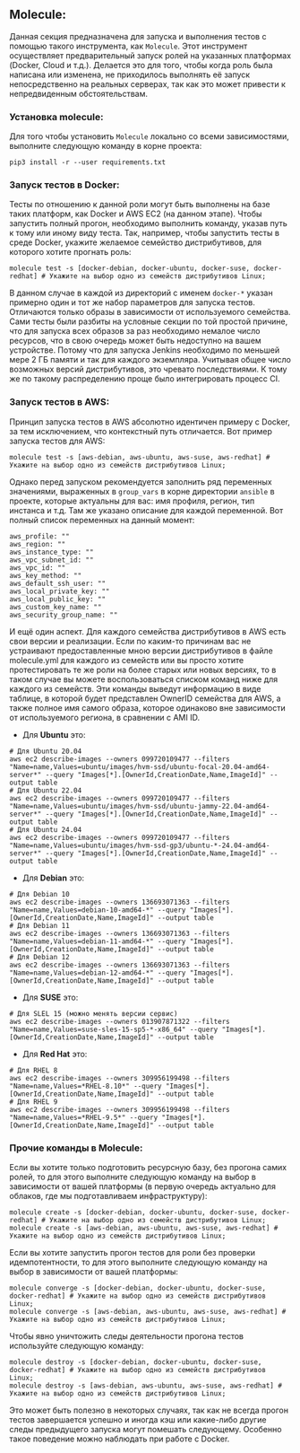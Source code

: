 ## **Molecule:**

Данная секция предназначена для запуска и выполнения тестов с помощью такого инструмента, как `Molecule`. Этот инструмент осуществляет предварительный запуск ролей на указанных платформах (Docker, Cloud и т.д.). Делается это для того, чтобы когда роль была написана или изменена, не приходилось выполнять её запуск непосредственно на реальных серверах, так как это может привести к непредвиденным обстоятельствам.

### **Установка molecule:**

Для того чтобы установить `Molecule` локально со всеми зависимостями, выполните следующую команду в корне проекта:

```
pip3 install -r --user requirements.txt
```

### **Запуск тестов в Docker:**

Тесты по отношению к данной роли могут быть выполнены на базе таких платформ, как Docker и AWS EC2 (на данном этапе). Чтобы запустить полный прогон, необходимо выполнить команду, указав путь к тому или иному виду теста. Так, например, чтобы запустить тесты в среде Docker, укажите желаемое семейство дистрибутивов, для которого хотите прогнать роль:

```
molecule test -s [docker-debian, docker-ubuntu, docker-suse, docker-redhat] # Укажите на выбор одно из семейств дистрибутивов Linux;
```

В данном случае в каждой из директорий с именем `docker-*` указан примерно один и тот же набор параметров для запуска тестов. Отличаются только образы в зависимости от используемого семейства. Сами тесты были разбиты на условные секции по той простой причине, что для запуска всех образов за раз необходимо немалое число ресурсов, что в свою очередь может быть недоступно на вашем устройстве. Потому что для запуска Jenkins необходимо по меньшей мере 2 ГБ памяти и так для каждого экземпляра. Учитывая общее число возможных версий дистрибутивов, это чревато последствиями. К тому же по такому распределению проще было интегрировать процесс CI.

### **Запуск тестов в AWS:**

Принцип запуска тестов в AWS абсолютно идентичен примеру с Docker, за тем исключением, что контекстный путь отличается. Вот пример запуска тестов для AWS:

```
molecule test -s [aws-debian, aws-ubuntu, aws-suse, aws-redhat] # Укажите на выбор одно из семейств дистрибутивов Linux;
```

Однако перед запуском рекомендуется заполнить ряд переменных значениями, выраженных в `group_vars` в корне директории `ansible` в проекте, которые актуальны для вас: имя профиля, регион, тип инстанса и т.д. Там же указано описание для каждой переменной. Вот полный список переменных на данный момент:

```
aws_profile: ""
aws_region: ""
aws_instance_type: ""
aws_vpc_subnet_id: ""
aws_vpc_id: ""
aws_key_method: "" 
aws_default_ssh_user: ""
aws_local_private_key: ""
aws_local_public_key: ""
aws_custom_key_name: ""
aws_security_group_name: ""
```

И ещё один аспект. Для каждого семейства дистрибутивов в AWS есть свои версии и реализации. Если по каким-то причинам вас не устраивают предоставленные мною версии дистрибутивов в файле molecule.yml для каждого из семейств или вы просто хотите протестировать те же роли на более старых или новых версиях, то в таком случае вы можете воспользоваться списком команд ниже для каждого из семейств. Эти команды выведут информацию в виде таблице, в которой будет представлен OwnerID семейства для AWS, а также полное имя самого образа, которое одинаково вне зависимости от используемого региона, в сравнении с AMI ID.

* Для **Ubuntu** это:
```
# Для Ubuntu 20.04
aws ec2 describe-images --owners 099720109477 --filters "Name=name,Values=ubuntu/images/hvm-ssd/ubuntu-focal-20.04-amd64-server*" --query "Images[*].[OwnerId,CreationDate,Name,ImageId]" --output table
# Для Ubuntu 22.04
aws ec2 describe-images --owners 099720109477 --filters "Name=name,Values=ubuntu/images/hvm-ssd/ubuntu-jammy-22.04-amd64-server*" --query "Images[*].[OwnerId,CreationDate,Name,ImageId]" --output table
# Для Ubuntu 24.04
aws ec2 describe-images --owners 099720109477 --filters "Name=name,Values=ubuntu/images/hvm-ssd-gp3/ubuntu-*-24.04-amd64-server*" --query "Images[*].[OwnerId,CreationDate,Name,ImageId]" --output table
```

* Для **Debian** это:
```
# Для Debian 10
aws ec2 describe-images --owners 136693071363 --filters "Name=name,Values=debian-10-amd64-*" --query "Images[*].[OwnerId,CreationDate,Name,ImageId]" --output table
# Для Debian 11
aws ec2 describe-images --owners 136693071363 --filters "Name=name,Values=debian-11-amd64-*" --query "Images[*].[OwnerId,CreationDate,Name,ImageId]" --output table
# Для Debian 12
aws ec2 describe-images --owners 136693071363 --filters "Name=name,Values=debian-12-amd64-*" --query "Images[*].[OwnerId,CreationDate,Name,ImageId]" --output table
```

* Для **SUSE** это:
```
# Для SLEL 15 (можно менять версии сервис)
aws ec2 describe-images --owners 013907871322 --filters "Name=name,Values=suse-sles-15-sp5-*-x86_64" --query "Images[*].[OwnerId,CreationDate,Name,ImageId]" --output table
```

* Для **Red Hat** это:
```
# Для RHEL 8
aws ec2 describe-images --owners 309956199498 --filters "Name=name,Values=*RHEL-8.10*" --query "Images[*].[OwnerId,CreationDate,Name,ImageId]" --output table
# Для RHEL 9
aws ec2 describe-images --owners 309956199498 --filters "Name=name,Values=*RHEL-9.5*" --query "Images[*].[OwnerId,CreationDate,Name,ImageId]" --output table
```

### **Прочие команды в Molecule:**

Если вы хотите только подготовить ресурсную базу, без прогона самих ролей, то для этого выполните следующую команду на выбор в зависимости от вашей платформы (в первую очередь актуально для облаков, где мы подготавливаем инфраструктуру):

```
molecule create -s [docker-debian, docker-ubuntu, docker-suse, docker-redhat] # Укажите на выбор одно из семейств дистрибутивов Linux;
molecule create -s [aws-debian, aws-ubuntu, aws-suse, aws-redhat] # Укажите на выбор одно из семейств дистрибутивов Linux;
```

Если вы хотите запустить прогон тестов для роли без проверки идемпотентности, то для этого выполните следующую команду на выбор в зависимости от вашей платформы:

```
molecule converge -s [docker-debian, docker-ubuntu, docker-suse, docker-redhat] # Укажите на выбор одно из семейств дистрибутивов Linux;
molecule converge -s [aws-debian, aws-ubuntu, aws-suse, aws-redhat] # Укажите на выбор одно из семейств дистрибутивов Linux;
```

Чтобы явно уничтожить следы деятельности прогона тестов используйте следующую команду:

```
molecule destroy -s [docker-debian, docker-ubuntu, docker-suse, docker-redhat] # Укажите на выбор одно из семейств дистрибутивов Linux;
molecule destroy -s [aws-debian, aws-ubuntu, aws-suse, aws-redhat] # Укажите на выбор одно из семейств дистрибутивов Linux;
```

Это может быть полезно в некоторых случаях, так как не всегда прогон тестов завершается успешно и иногда кэш или какие-либо другие следы предыдущего запуска могут помешать следующему. Особенно такое поведение можно наблюдать при работе с Docker.
